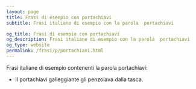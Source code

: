 ```yaml
---
layout: page
title: Frasi di esempio con portachiavi 
subtitle: Frasi italiane di esempio con la parola  portachiavi

og_title: Frasi di esempio con portachiavi 
og_description: Frasi italiane di esempio con la parola  portachiavi
og_type: website
permalink: /frasi/p/portachiavi.html
---
```


Frasi italiane di esempio contenenti la parola portachiavi:


- Il portachiavi galleggiante gli penzolava dalla tasca.
